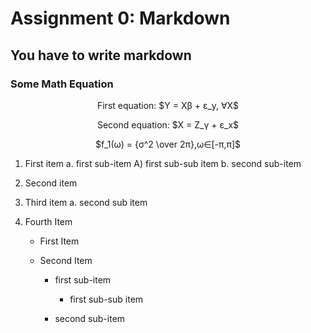 # Assignment 0: Markdown
## You have to write markdown
### Some Math Equation
<p align="center">
First equation: $Y = X&beta; + &epsilon;_y, &forall;X$
</p>
<p align="center">
Second equation: $X = Z_&gamma; + &epsilon;_x$
</p>
<p align="center">
$f_1(&omega;) = {&sigma;^2 \over 2&pi;},&omega;&in;[-&pi;,&pi;]$
</p>

1. First item a. first sub-item A) first sub-sub item b. second sub-item

2. Second item

3. Third item
    a. second sub item
    
4. Fourth Item

   * First Item

   * Second Item

       * first sub-item

            * first sub-sub item

       * second sub-item